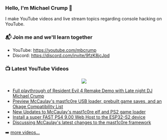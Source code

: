 ### Hello, I'm Michael Crump 👋

I make YouTube videos and live stream topics regarding console hacking on YouTube. 

### 📬 Join me and we'll learn together

- YouTube: https://youtube.com/mbcrump
- Discord: https://discord.com/invite/9fzK8jcJpd

### 📺 Latest YouTube Videos

<div align="center">

[<img src="https://img.shields.io/badge/-Subscribe-red?style=for-the-badge&logo=youtube&logoColor=white"/>](https://www.youtube.com/c/mbcrump?sub_confirmation=1)

</div>

<!-- YOUTUBE:START -->
- [Full playthrough of Resident Evil 4 Remake Demo with Late night DJ Michael Crump](https://www.youtube.com/watch?v=7jNSO7f_YKE)
- [Preview McCaulay&#39;s mast1c0re USB loader, prebuilt game saves, and an Okage Compatibility List](https://www.youtube.com/watch?v=jER7KXeWYjo)
- [New Updates to McCaulay&#39;s mast1c0re elf and PS2 game loader](https://www.youtube.com/watch?v=BpCj7qhfaqk)
- [Install a super FAST PS4 9.00 Web Host to the ESP32-S2 device](https://www.youtube.com/watch?v=FteGc33nmAg)
- [Discussing McCaulay&#39;s latest changes to the mast1c0re framework](https://www.youtube.com/watch?v=P6nb2T6d5Ec)
<!-- YOUTUBE:END -->

➡️ [more videos...](https://youtube.com/mbcrump)

